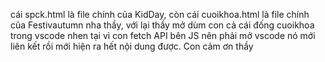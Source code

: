 cái spck.html là file chính của KidDay, còn cái cuoikhoa.html là file chính của Festivautumn nha thầy, với lại thầy mở dùm con cả cái đống cuoikhoa trong vscode nhen tại vì con fetch API bên JS nên phải mở vscode nó mới liên kết rồi mới hiện ra hết nội dung được. Con cảm ơn thầy
